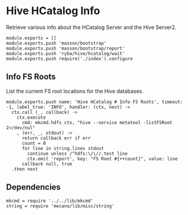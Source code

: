 
# Hive HCatalog Info

Retrieve various info about the HCatalog Server and the Hive Server2.

    module.exports = []
    module.exports.push 'masson/bootstrap'
    module.exports.push 'masson/bootstrap/report'
    module.exports.push 'ryba/hive/hcatalog/wait'
    module.exports.push require('./index').configure

## Info FS Roots

List the current FS root locations for the Hive databases.

    module.exports.push name: 'Hive HCatalog # Info FS Roots', timeout: -1, label_true: 'INFO', handler: (ctx, next) ->
      ctx.call (_, callback) ->
        ctx.execute
          cmd: mkcmd.hdfs ctx, "hive --service metatool -listFSRoot 2>/dev/nul"
        , (err, _, stdout) ->
          return callback err if err
          count = 0
          for line in string.lines stdout
            continue unless /^hdfs:\/\//.test line
            ctx.emit 'report', key: "FS Root #{++count}", value: line
          callback null, true
      .then next

## Dependencies

    mkcmd = require '../../lib/mkcmd'
    string = require 'mecano/lib/misc/string'
